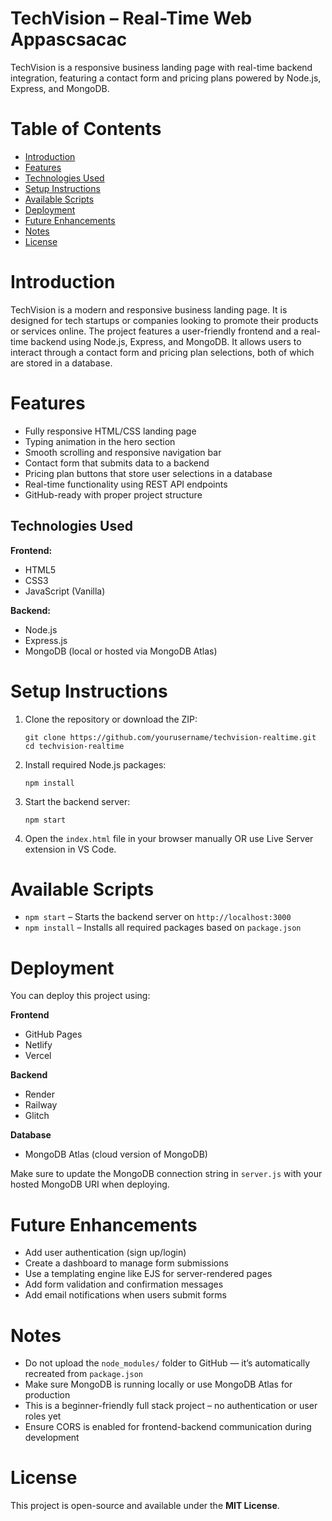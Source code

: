 # TechVision – Real-Time Web Appascsacac

TechVision is a responsive business landing page with real-time backend integration, featuring a contact form and pricing plans powered by Node.js, Express, and MongoDB.

# Table of Contents
- [Introduction](#introduction)
- [Features](#features)
- [Technologies Used](#technologies-used)
- [Setup Instructions](#setup-instructions)
- [Available Scripts](#available-scripts)
- [Deployment](#deployment)
- [Future Enhancements](#future-enhancements)
- [Notes](#notes)
- [License](#license)

# Introduction

TechVision is a modern and responsive business landing page. It is designed for tech startups or companies looking to promote their products or services online. The project features a user-friendly frontend and a real-time backend using Node.js, Express, and MongoDB. It allows users to interact through a contact form and pricing plan selections, both of which are stored in a database.

# Features

* Fully responsive HTML/CSS landing page
* Typing animation in the hero section
* Smooth scrolling and responsive navigation bar
* Contact form that submits data to a backend
* Pricing plan buttons that store user selections in a database
* Real-time functionality using REST API endpoints
* GitHub-ready with proper project structure

## Technologies Used

**Frontend:**

* HTML5
* CSS3
* JavaScript (Vanilla)

**Backend:**

* Node.js
* Express.js
* MongoDB (local or hosted via MongoDB Atlas)


# Setup Instructions

1. Clone the repository or download the ZIP:

   ```
   git clone https://github.com/yourusername/techvision-realtime.git
   cd techvision-realtime
   ```

2. Install required Node.js packages:

   ```
   npm install
   ```

3. Start the backend server:

   ```
   npm start
   ```

4. Open the `index.html` file in your browser manually
   OR use Live Server extension in VS Code.


# Available Scripts

* `npm start` – Starts the backend server on `http://localhost:3000`
* `npm install` – Installs all required packages based on `package.json`


# Deployment

You can deploy this project using:

**Frontend**

* GitHub Pages
* Netlify
* Vercel

**Backend**

* Render
* Railway
* Glitch

**Database**

* MongoDB Atlas (cloud version of MongoDB)

Make sure to update the MongoDB connection string in `server.js` with your hosted MongoDB URI when deploying.

# Future Enhancements

* Add user authentication (sign up/login)
* Create a dashboard to manage form submissions
* Use a templating engine like EJS for server-rendered pages
* Add form validation and confirmation messages
* Add email notifications when users submit forms

# Notes

* Do not upload the `node_modules/` folder to GitHub — it’s automatically recreated from `package.json`
* Make sure MongoDB is running locally or use MongoDB Atlas for production
* This is a beginner-friendly full stack project – no authentication or user roles yet
* Ensure CORS is enabled for frontend-backend communication during development

# License

This project is open-source and available under the **MIT License**.

